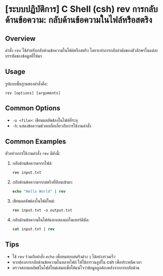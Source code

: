 # [ระบบปฏิบัติการ] C Shell (csh) rev การกลับด้านข้อความ: กลับด้านข้อความในไฟล์หรือสตริง

## Overview
คำสั่ง `rev` ใช้สำหรับกลับด้านข้อความในไฟล์หรือสตริง โดยจะทำการกลับลำดับของตัวอักษรในแต่ละบรรทัดของข้อมูลที่ให้มา

## Usage
รูปแบบพื้นฐานของคำสั่งคือ:

```
rev [options] [arguments]
```

## Common Options
- `-o <file>`: เขียนผลลัพธ์ลงในไฟล์ที่ระบุ
- `-h`: แสดงข้อความช่วยเหลือเกี่ยวกับการใช้งานคำสั่ง

## Common Examples
ตัวอย่างการใช้งานคำสั่ง `rev` มีดังนี้:

1. กลับด้านข้อความจากไฟล์:
   ```csh
   rev input.txt
   ```

2. กลับด้านข้อความจากสตริงที่ป้อนเข้ามา:
   ```csh
   echo "Hello World" | rev
   ```

3. เขียนผลลัพธ์ลงในไฟล์ใหม่:
   ```csh
   rev input.txt -o output.txt
   ```

4. กลับด้านข้อความในไฟล์และแสดงผลในเทอร์มินัล:
   ```csh
   cat input.txt | rev
   ```

## Tips
- ใช้ `rev` ร่วมกับคำสั่ง `echo` เพื่อทดสอบสตริงต่าง ๆ ได้อย่างรวดเร็ว
- หากต้องการกลับด้านข้อความในหลายไฟล์ ให้ใช้การวนลูปใน csh เพื่อประหยัดเวลา
- ตรวจสอบผลลัพธ์ในไฟล์ใหม่เสมอเพื่อให้แน่ใจว่าข้อมูลถูกต้องหลังจากการกลับด้าน